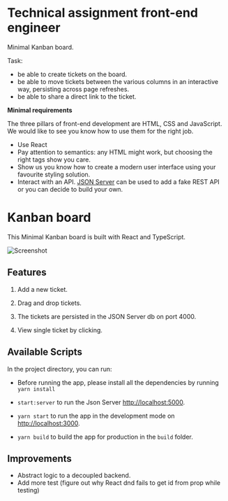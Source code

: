 # Technical assignment front-end engineer

Minimal Kanban board.

Task:

- be able to create tickets on the board.
- be able to move tickets between the various columns in an interactive way, persisting across page refreshes.
- be able to share a direct link to the ticket.

**Minimal requirements**

The three pillars of front-end development are HTML, CSS and JavaScript. We would like to see you know how to use them for the right job.

- Use React
- Pay attention to semantics: any HTML might work, but choosing the right tags show you care.
- Show us you know how to create a modern user interface using your favourite styling solution.
- Interact with an API. [JSON Server](https://github.com/typicode/json-server) can be used to add a fake REST API or you can decide to build your own.

# Kanban board

This Minimal Kanban board is built with React and TypeScript.

![Screenshot](Screenshot.png)

## Features

1. Add a new ticket.

2. Drag and drop tickets.

3. The tickets are persisted in the JSON Server db on port 4000.

4. View single ticket by clicking.

## Available Scripts

In the project directory, you can run:

- Before running the app, please install all the dependencies by running `yarn install`

- `start:server` to run the Json Server [http://localhost:5000](http://localhost:4000).

- `yarn start` to run the app in the development mode on [http://localhost:3000](http://localhost:3000).

- `yarn build` to build the app for production in the `build` folder.

## Improvements

- Abstract logic to a decoupled backend.
- Add more test (figure out why React dnd fails to get id from prop while testing)
